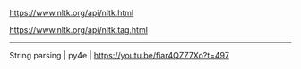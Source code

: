 https://www.nltk.org/api/nltk.html

https://www.nltk.org/api/nltk.tag.html

____

String parsing | py4e | https://youtu.be/fiar4QZZ7Xo?t=497
